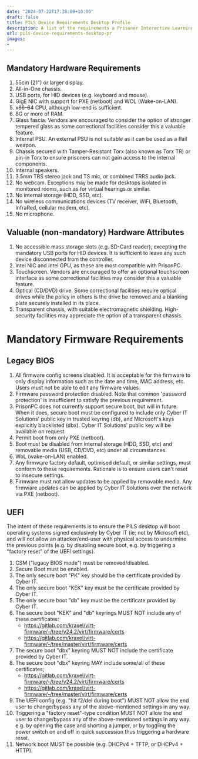 ```yaml
---
date: "2024-07-22T17:38:09+10:00"
draft: false
title: PILS Device Requirements Desktop Profile
description: A list of the requirements a Prisoner Interactive Learning System (PILS) desktop computer is required to meet
url: pils-device-requirements-desktop-pr
images:
-
---
```


## Mandatory Hardware Requirements

1. 55cm (21") or larger display.
1. All-in-One chassis.
1. USB ports, for HID devices (e.g. keyboard and mouse).
1. GigE NIC with support for PXE (netboot) and WOL (Wake-on-LAN).
1. x86–64 CPU, although low-end is sufficient.
1. 8G or more of RAM.
1. Glass fascia. Vendors are encouraged to consider the option of stronger tempered glass as some correctional facilities consider this a valuable feature.
1. Internal PSU. An external PSU is not suitable as it can be used as a flail weapon.
1. Chassis secured with Tamper-Resistant Torx (also known as Torx TR) or pin-in Torx to ensure prisoners can not gain access to the internal components.
1. Internal speakers.
1. 3.5mm TRS stereo jack and TS mic, or combined TRRS audio jack.
1. No webcam. Exceptions may be made for desktops isolated in monitored rooms, such as for virtual hearings or similar.
1. No internal storage (HDD, SSD, etc).
1. No wireless communications devices (TV receiver, WiFi, Bluetooth, InfraRed, cellular modem, etc).
1. No microphone.

## Valuable (non-mandatory) Hardware Attributes

1. No accessible mass storage slots (e.g. SD-Card reader), excepting the mandatory USB ports for HID devices. It is sufficient to leave any such device disconnected from the controller.
1. Intel NIC and Intel GPU, as these are most compatible with PrisonPC.
1. Touchscreen. Vendors are encouraged to offer an optional touchscreen interface as some correctional facilities may consider this a valuable feature.
1. Optical (CD/DVD) drive. Some correctional facilities require optical drives while the policy in others is the drive be removed and a blanking plate securely installed in its place.
1. Transparent chassis, with suitable electromagnetic shielding. High-security facilities may appreciate the option of a transparent chassis.

# Mandatory Firmware Requirements

## Legacy BIOS

1. All firmware config screens disabled. It is acceptable for the firmware to only display information such as the date and time, MAC address, etc. Users must not be able to edit any firmware values.
1. Firmware password protection disabled. Note that common 'password protection' is insufficient to satisfy the previous requirement.
1. PrisonPC does not currently support secure boot, but will in future. When it does, secure boot must be configured to include only Cyber IT Solutions' public key in trusted keyring (db), and Microsoft's keys explicitly blacklisted (dbx). Cyber IT Solutions' public key will be available on request.
1. Permit boot from only PXE (netboot).
1. Boot must be disabled from internal storage (HDD, SSD, etc) and removable media (USB, CD/DVD, etc) under all circumstances.
1. WoL (wake-on-LAN) enabled.
1. Any firmware factory default, optimised default, or similar settings, must conform to these requirements. Rationale is to ensure users can't reset to insecure settings.
1. Firmware must not allow updates to be applied by removable media. Any firmware updates can be applied by Cyber IT Solutions over the network via PXE (netboot).

## UEFI

The intent of these requirements is to ensure the PILS desktop will boot operating systems signed exclusively by Cyber IT (ie; not by Microsoft etc), and will not allow an attacker/end-user with physical access to undermine the previous points (e.g. by disabling secure boot, e.g. by triggering a "factory reset" of the UEFI settings).

1. CSM ("legacy BIOS mode") must be removed/disabled.
1. Secure Boot must be enabled.
1. The only secure boot "PK" key should be the certificate provided by Cyber IT.
1. The only secure boot "KEK" key must be the certificate provided by Cyber IT.
1. The only secure boot "db" key must be the certificate provided by Cyber IT.
1. The secure boot "KEK" and "db" keyrings MUST NOT include any of these certificates:
   - <https://gitlab.com/kraxel/virt-firmware/-/tree/v24.2/virt/firmware/certs>
   - <https://gitlab.com/kraxel/virt-firmware/-/tree/master/virt/firmware/certs>
1. The secure boot "dbx" keyring MUST NOT include the certificate provided by Cyber IT.
1. The secure boot "dbx" keyring MAY include some/all of these certificates;
   - <https://gitlab.com/kraxel/virt-firmware/-/tree/v24.2/virt/firmware/certs>
   - <https://gitlab.com/kraxel/virt-firmware/-/tree/master/virt/firmware/certs>
1. The UEFI config (e.g. "hit f2/del during boot") MUST NOT allow the end user to change/bypass any of the above-mentioned settings in any way.
1. Triggering a "factory reset"-type condition MUST NOT allow the end user to change/bypass any of the above-mentioned settings in any way. e.g. by opening the case and shorting a jumper, or by toggling the power switch on and off in quick succession thus triggering a hardware reset.
1. Network boot MUST be possible (e.g. DHCPv4 + TFTP, or DHCPv4 + HTTP).
